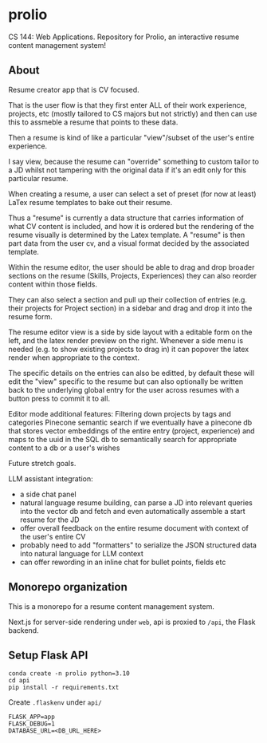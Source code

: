 # prolio
CS 144: Web Applications. Repository for Prolio, an interactive resume content management system!

## About

Resume creator app that is CV focused.

That is the user flow is that they first enter ALL of their work experience, projects, etc (mostly tailored to CS majors but not strictly) and then can use this to assmeble a resume that points to these data.

Then a resume is kind of like a particular "view"/subset of the user's entire experience.

I say view, because the resume can "override" something to custom tailor to a JD whilst not tampering with the original data if it's an edit only for this particular resume.

When creating a resume, a user can select a set of preset (for now at least) LaTex resume templates to bake out their resume.

Thus a "resume" is currently a data structure that carries information of what CV content is included, and how it is ordered but the rendering of the resume visually is determined by the Latex template. A "resume" is then part data from the user cv, and a visual format decided by the associated template.

Within the resume editor, the user should be able to drag and drop broader sections on the resume (Skills, Projects, Experiences)
they can also reorder content within those fields.

They can also select a section and pull up their collection of entries (e.g. their projects for Project section) in a sidebar and drag and drop it into the resume form.

The resume editor view is a side by side layout with a editable form on the left, and the latex render preview on the right. Whenever a side menu is needed (e.g. to show existing projects to drag in) it can popover the latex render when appropriate to the context.

The specific details on the entries can also be editted, by default these will edit the "view" specific to the resume but can also optionally be written back to the underlying global entry for the user across resumes with a button press to commit it to all. 

Editor mode additional features:
Filtering down projects by tags and categories
Pinecone semantic search if we eventually have a pinecone db that stores vector embeddings of the entire entry (project, experience) and maps to the uuid in the SQL db to semantically search for appropriate content to a db or a user's wishes

Future stretch goals.

LLM assistant integration:
- a side chat panel 
- natural language resume building, can parse a JD into relevant queries into the vector db and fetch and even automatically assemble a start resume for the JD
- offer overall feedback on the entire resume document with context of the user's entire CV 
- probably need to add "formatters" to serialize the JSON structured data into natural language for LLM context
- can offer rewording in an inline chat for bullet points, fields etc 

## Monorepo organization

This is a monorepo for a resume content management system.

Next.js for server-side rendering under `web`, api is proxied to `/api`, the Flask backend.

## Setup Flask API
```
conda create -n prolio python=3.10
cd api
pip install -r requirements.txt
```

Create `.flaskenv` under `api/`
```
FLASK_APP=app
FLASK_DEBUG=1  
DATABASE_URL=<DB_URL_HERE>
```


